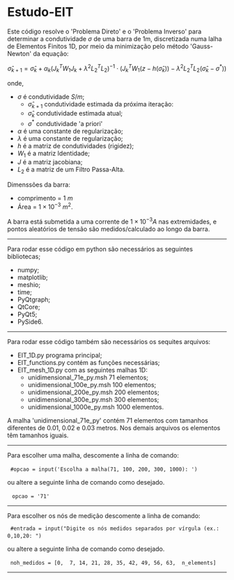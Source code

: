 # Estudo-EIT

Este código resolve o 'Problema Direto' e o 'Problema Inverso' para determinar a condutividade  $\sigma$ de uma barra de 1m, discretizada numa lalha de Elementos Finitos 1D, por meio da minimização pelo método 'Gauss-Newton' da equação: 



$$
\hat{\sigma}_{k+1} = \hat{\sigma}_k + \alpha_k
\left( J_k^T W_1 J_k + \lambda^2 L_2^T L_2 \right)^{-1}
\cdot \left( J_k^T W_1 (z - h(\hat{\sigma}_k)) - \lambda^2 L_2^T L_2 (\hat{\sigma}_k - \sigma^*) \right)
$$


onde,
- $\sigma$ é condutividade $S/m$;
  - $\hat{\sigma}_{k+1}$ condutividade estimada da próxima iteração:
  - $\hat{\sigma}_k$ condutividade estimada atual;
  - $\sigma^*$ condutividade 'a priori'
- $\alpha$ é uma constante de regularização;
- $\lambda$ é uma constante de regularização;
- $h$ é a matriz de condutividades (rigidez);
- $W_1$ é a matriz Identidade;
- $J$ é a matriz jacobiana;
- $L_2$ é a matriz de um Filtro Passa-Alta.

Dimenssões da barra:
- comprimento = 1 $m$
- Área = $1\times 10^{-3}$ $m^2$.

A barra está submetida a uma corrente de $1\times 10^{-3} A$ nas extremidades, e pontos aleatórios de tensão são medidos/calculado ao longo da barra.

---

Para rodar esse código em python são necessários as seguintes bibliotecas;
- numpy;
- matplotlib;
- meshio;
- time;
- PyQtgraph;
- QtCore;
- PyQt5;
- PySide6.

---

Para rodar esse código também são necessários os sequites
arquivos:
- EIT_1D.py programa principal;
- EIT_functions.py contém as funções necessárias;
- EIT_mesh_1D.py com as seguintes malhas 1D:
  - unidimensional_71e_py.msh 71 elementos;
  - unidimensional_100e_py.msh 100 elementos;
  - unidimensional_200e_py.msh 200 elementos;
  - unidimensional_300e_py.msh 300 elementos;
  - unidimensional_1000e_py.msh 1000 elementos.
    
A malha 'unidimensional_71e_py' contém 71 elementos com tamanhos diferentes de 0.01, 0.02 e 0.03 metros. Nos demais arquivos os elementos têm tamanhos iguais.

---

Para escolher uma malha, descomente a linha de comando:

` ` `
#opcao = input('Escolha a malha(71, 100, 200, 300, 1000): ')
` ` ` 

ou altere a seguinte linha de comando como desejado.

` ` `
opcao = '71'
` ` ` 

---

Para escolher os nós de medição descomente a linha de comando:

` ` `
#entrada = input("Digite os nós medidos separados por vírgula (ex.: 0,10,20: ")
` ` ` 

ou altere a seguinte linha de comando como desejado.

` ` `
noh_medidos = [0,  7, 14, 21, 28, 35, 42, 49, 56, 63,  n_elements] 
` ` ` 

---




